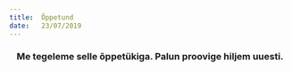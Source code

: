```yaml
---
title:  Õppetund
date:   23/07/2019
---
```


### <center>Me tegeleme selle õppetükiga. Palun proovige hiljem uuesti.</center>